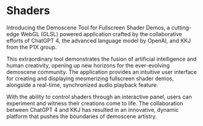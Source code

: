 # Shaders

Introducing the Demoscene Tool for Fullscreen Shader Demos, a cutting-edge WebGL (GLSL) powered application crafted by the collaborative efforts of ChatGPT 4, the advanced language model by OpenAI, and KKJ from the P1X group.

This extraordinary tool demonstrates the fusion of artificial intelligence and human creativity, opening up new horizons for the ever-evolving demoscene community. The application provides an intuitive user interface for creating and displaying mesmerizing fullscreen shader demos, alongside a real-time, synchronized audio playback feature.

With the ability to control shaders through an interactive panel, users can experiment and witness their creations come to life. The collaboration between ChatGPT 4 and KKJ has resulted in an innovative, dynamic platform that pushes the boundaries of demoscene artistry.
